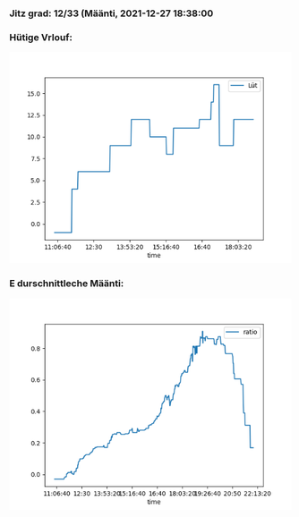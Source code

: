 ### Jitz grad: 12/33 (Määnti, 2021-12-27 18:38:00

### Hütige Vrlouf:
![Graph](Today.png)

### E durschnittleche Määnti:
![Graph](Määnti.png)